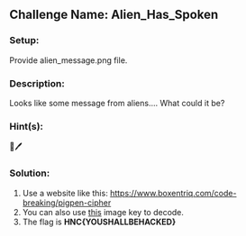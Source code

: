 ## **Challenge Name: Alien_Has_Spoken**

### **Setup:**
Provide alien_message.png file.

### **Description:**
Looks like some message from aliens.... What could it be?

### **Hint(s):**
🐷🖊️

### **Solution:**
1. Use a website like this: https://www.boxentriq.com/code-breaking/pigpen-cipher
1. You can also use [this](https://www.kidscodecs.com/wp-content/uploads/2017/10/Cipher.png) image key to decode.
1. The flag is **HNC{YOUSHALLBEHACKED}**